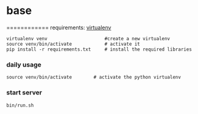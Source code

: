 base
========


============
requirements:
[virtualenv](https://pypi.python.org/pypi/virtualenv)
   
    virtualenv venv                     #create a new virtualenv
    source venv/bin/activate            # activate it
    pip install -r requirements.txt     # install the required libraries

### daily usage

    source venv/bin/activate        # activate the python virtualenv


### start server

    bin/run.sh

